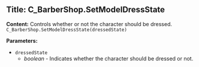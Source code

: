 ## Title: C_BarberShop.SetModelDressState

**Content:**
Controls whether or not the character should be dressed.
`C_BarberShop.SetModelDressState(dressedState)`

**Parameters:**
- `dressedState`
  - *boolean* - Indicates whether the character should be dressed or not.